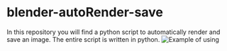 # blender-autoRender-save
In this repository you will find a python script to automatically render and save an image.
The entire script is written in python.
![Example of using](https://www.dropbox.com/s/2rupl76qz2y71uo/sample.png?dl=0)
